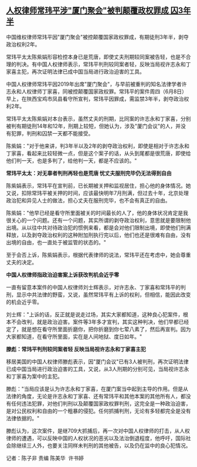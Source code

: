 <!--1686215400000-->
[人权律师常玮平涉"厦门聚会"被判颠覆政权罪成 囚3年半](https://www.rfa.org/mandarin/yataibaodao/renquanfazhi/ec-06082023051006.html)
------

<p>中国维权律师常玮平因<span>"</span>厦门聚会<span>"</span>被控颠覆国家政权罪成，有期徒刑<span>3</span>年半，剥夺政治权利<span>2</span>年。</p><p>常玮平太太陈紫娟形容检控本身已是荒唐，即使丈夫刑期较同案被告轻，也是不合理的判决。有中国人权律师表示，常玮平判刑较同案者轻，反映当局视许志永和丁家喜主犯，再次证明法律已成中国当局进行政治迫害的工具。</p><p>中国人权律师常玮平因<span>2019</span>年出席<span>"</span>厦门聚会<span>"</span><span>，与早前被重判的知名法律学者许志永和人权律师丁家喜，同被控颠覆国家政权罪。常玮平的案件周四（</span><span>6</span>月<span>8</span>日）早上，在陜西宝鸡市凤县看守所宣判，常玮平因罪成，需监禁<span>3</span>年半，剥夺政治权利<span>2</span>年。</p><p>常玮平太太陈紫娟对本台表示，虽然丈夫的刑期，比同案的许志永和丁家喜，分别被判有期徒刑<span>14</span>年和<span>12</span>年，刑期上较短，但她认为，涉及<span>"</span>厦门会议<span>"</span>的人，并没有犯罪，判刑和囚禁一天都不能接受。</p><p>陈紫娟：<span>"</span>对于他来讲，判<span>3</span>年半以及<span>2</span>年的剥夺政治权利，即使是相对于许志永和丁家喜，看起来比较轻微一点，但是这个案子的话，从头到尾都是很荒唐，即使给他们判一天，也是多判了，给他判一天，都是不应该的。<span>"</span></p><p><span><b>常玮平太太：对无辜者判刑再轻也是荒唐</b></span><span><b> </b></span><span><b>忧丈夫服刑完毕仍无法得到自由</b></span></p><p>陈紫娟表示，常玮平在宣判前，已长期被关押和监视居住，担心他的身体情况。她又说，扣除常玮平被关押的时间，应该最快明年<span>7</span>月刑满，但过去十年，北京处理政治犯和异见人士的做法，担心丈夫在服刑完毕，也不会有真正的自由。</p><p>陈紫娟：<span>"</span>他早已经是看守所里面被关的时间最长的人了，他的身体状况肯定是我很关心的一个问题。还有一个问题，其实所谓的剥夺政治权利，意思就是要限制他出境。从以往中共对待政治犯的惯例来看，都是会对他们限制出境，即使他们刑满释放，以及剥夺政治权利的这种附加刑执行完以后，他们也还是很难有自由，没有出境的自由，也一直处于被监管的状态的。<span>"</span></p><p>至于会否上诉，陈紫娟表示，根据代表律师的说法，常玮平还在考虑中，她会尊重丈夫的决定。</p><p><span><b>中国人权律师指政治迫害案上诉获改判机会近乎零</b></span></p><p>一直有留意本案件的中国人权律师刘士辉表示，对许志永、丁家喜和常玮平的判刑，显示中共法律的野蛮，又说，虽然常玮平有上诉的权利，但相信，能因此改变的机会近乎零。</p><p>刘士辉：<span>"</span>上诉的话，反正就是说走过场，其实大家都知道，这种良心犯案件，根本不会改判，就是政治迫害。案件等<span>3</span>年多才宣判，其实这种判决，他们早都已经定了，就是想在看守所里面折磨你，把你折磨到你七荤八素了，然后再宣判。因为大家都知道，在看守所里面，实在是人间地狱、度日如年。<span>"</span></p><p><b>滕彪：常玮平判刑较同案者轻</b><span><b> </b></span><b>反映当局视许志永和丁家喜主犯</b></p><p>移居美国的中国人权律师滕彪表示，因<span>"</span>厦门会议<span>"</span>已有<span>3</span>人被判刑，再次证明法律已成中国当局进行政治迫害的工具，又说，从<span>3</span>人刑期的分别可见，当局视许志永和丁家喜为案中的主犯。</p><p>滕彪：<span>"</span>当局应该是认为许志永和丁家喜，在厦门案当中起到主导的作用。但是从法律的角度，无论是许志永和丁家喜、还有常玮平和其他本案的其他所有人，都没有任何违法犯罪，对他们判刑以及颠覆国家政权罪判刑，这完全是一种政治迫害，是对公民权利和自由的一个粗暴的侵犯。任何抓捕判刑，无论有多轻都完全是没有法律依据的。<span>"</span></p><p>滕彪认为，这次案件，是继<span>709</span>大抓捕后，再一次对中国人权律师的打击，从人权律师的遭遇，可以反映中国的人权状况的恶劣以及法治倒退程度，他呼吁，国际社会除继续三人外，也要关注同样未判刑的其他被告，以及仍在监中的良心犯情况。</p><p>记者：陈子非<span> </span>责编<span> </span>陈美华<span>  </span>许书婷</p>
